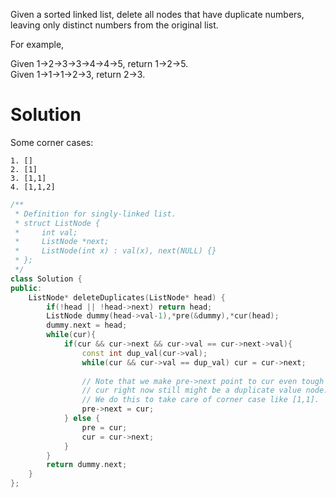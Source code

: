 Given a sorted linked list, delete all nodes that have duplicate numbers, leaving only distinct numbers from the original list.

For example,

Given 1->2->3->3->4->4->5, return 1->2->5.  
Given 1->1->1->2->3, return 2->3.  


# Solution

Some corner cases:

```
1. []  
2. [1]  
3. [1,1]  
4. [1,1,2]  
```

```cpp
/**
 * Definition for singly-linked list.
 * struct ListNode {
 *     int val;
 *     ListNode *next;
 *     ListNode(int x) : val(x), next(NULL) {}
 * };
 */
class Solution {
public:
    ListNode* deleteDuplicates(ListNode* head) {
        if(!head || !head->next) return head;
        ListNode dummy(head->val-1),*pre(&dummy),*cur(head);
        dummy.next = head;
        while(cur){
            if(cur && cur->next && cur->val == cur->next->val){
                const int dup_val(cur->val);
                while(cur && cur->val == dup_val) cur = cur->next;
                
                // Note that we make pre->next point to cur even tough
                // cur right now still might be a duplicate value node.
                // We do this to take care of corner case like [1,1].
                pre->next = cur; 
            } else {
                pre = cur;
                cur = cur->next;
            }
        }
        return dummy.next;
    }
};
```
